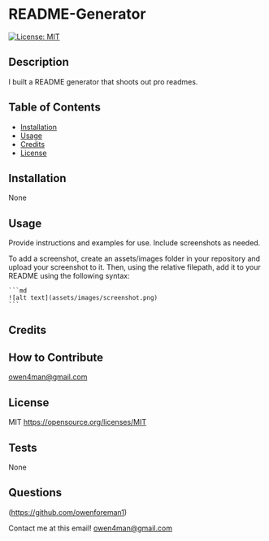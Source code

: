 # README-Generator

[![License: MIT](https://img.shields.io/badge/License-MIT-yellow.svg)](https://opensource.org/licenses/MIT)

## Description
I built a README generator that shoots out pro readmes.


## Table of Contents
- [Installation](#installation)
- [Usage](#usage)
- [Credits](#credits)
- [License](#license)

## Installation
None

## Usage
  Provide instructions and examples for use. Include screenshots as needed.

To add a screenshot, create an assets/images folder in your repository and upload your screenshot to it. Then, using the relative filepath, add it to your README using the following syntax:

    ```md
    ![alt text](assets/images/screenshot.png)
    ```
    

## Credits
  

## How to Contribute
  owen4man@gmail.com

## License
  MIT
  https://opensource.org/licenses/MIT

## Tests
None

## Questions
  (https://github.com/owenforeman1)
  
  Contact me at this email! owen4man@gmail.com
